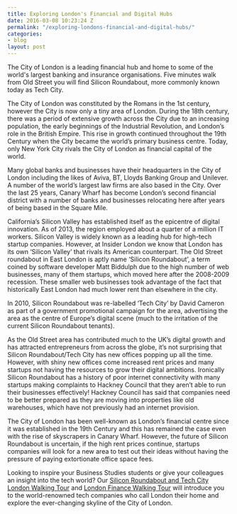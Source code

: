 ```yaml
---
title: Exploring London's Financial and Digital Hubs
date: 2016-03-08 10:23:24 Z
permalink: "/exploring-londons-financial-and-digital-hubs/"
categories:
- blog
layout: post
---
```


The City of London is a leading financial hub and home to some of the world's largest banking and insurance organisations. Five minutes walk from Old Street you will find Silicon Roundabout, more commonly known today as Tech City.

The City of London was constituted by the Romans in the 1st century, however the City is now only a tiny area of London. During the 18th century, there was a period of extensive growth across the City due to an increasing population, the early beginnings of the Industrial Revolution, and London’s role in the British Empire. This rise in growth continued throughout the 19th Century when the City became the world’s primary business centre. Today, only New York City rivals the City of London as financial capital of the world.

Many global banks and businesses have their headquarters in the City of London including the likes of Aviva, BT, Lloyds Banking Group and Unilever. A number of the world’s largest law firms are also based in the City. Over the last 25 years, Canary Wharf has become London’s second financial district with a number of banks and businesses relocating here after years of being based in the Square Mile.

California’s Silicon Valley has established itself as the epicentre of digital innovation. As of 2013, the region employed about a quarter of a million IT workers. Silicon Valley is widely known as a leading hub for high-tech startup companies. However, at Insider London we know that London has its own ‘Silicon Valley’ that rivals its American counterpart. The Old Street roundabout in East London is aptly name ‘Silicon Roundabout’, a term coined by software developer Matt Biddulph due to the high number of web businesses, many of them startups, which moved here after the 2008-2009 recession. These smaller web businesses took advantage of the fact that historically East London had much lower rent than elsewhere in the city.

In 2010, Silicon Roundabout was re-labelled ‘Tech City’ by David Cameron as part of a government promotional campaign for the area, advertising the area as the centre of Europe’s digital scene (much to the irritation of the current Silicon Roundabout tenants).

As the Old Street area has contributed much to the UK’s digital growth and has attracted entrepreneurs from across the globe, it’s not surprising that Silicon Roundabout/Tech City has new offices popping up all the time. However, with shiny new offices come increased rent prices and many startups not having the resources to grow their digital ambitions. Ironically Silicon Roundabout has a history of poor internet connectivity with many startups making complaints to Hackney Council that they aren’t able to run their businesses effectively! Hackney Council has said that companies need to be better prepared as they are moving into properties like old warehouses, which have not previously had an internet provision.

The City of London has been well-known as London’s financial centre since it was established in the 19th Century and this has remained the case even with the rise of skyscrapers in Canary Wharf. However, the future of Silicon Roundabout is uncertain, if the high rent prices continue, startups companies will look for a new area to test out their ideas without having the pressure of paying extortionate office space fees.

Looking to inspire your Business Studies students or give your colleagues an insight into the tech world? Our <a href="/tours/silicon-roundabout-and-tech-city-tour/">Silicon Roundabout and Tech City London Walking Tour</a> and <a href="/tours/london-finance-walking-tour/">London Finance Walking Tour</a> will introduce you to the world-renowned tech companies who call London their home and explore the ever-changing skyline of the City of London.
